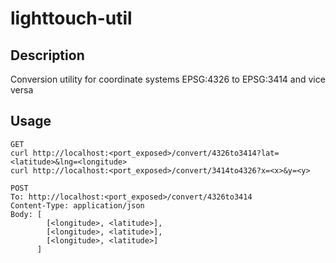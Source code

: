 # lighttouch-util

## Description
Conversion utility for coordinate systems EPSG:4326 to EPSG:3414 and vice versa

## Usage
```
GET
curl http://localhost:<port_exposed>/convert/4326to3414?lat=<latitude>&lng=<longitude>
curl http://localhost:<port_exposed>/convert/3414to4326?x=<x>&y=<y>
```
```
POST
To: http://localhost:<port_exposed>/convert/4326to3414
Content-Type: application/json
Body: [
        [<longitude>, <latitude>], 
        [<longitude>, <latitude>], 
        [<longitude>, <latitude>]
      ]
```
